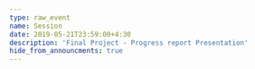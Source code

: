 ```yaml
---
type: raw_event
name: Session
date: 2019-05-21T23:59:00+4:30
description: 'Final Project - Progress report Presentation'
hide_from_announcments: true
---
```

